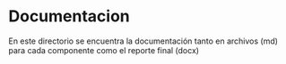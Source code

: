 # Documentacion

En este directorio se encuentra la documentación tanto en archivos (md) para cada componente como el reporte final (docx)
